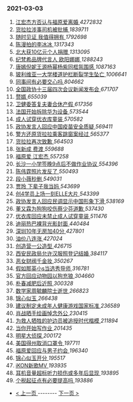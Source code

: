 ### 2021-03-03 
1. [ 江宏杰方否认与福原爱离婚 ](https://s.weibo.com/weibo?q=%E6%B1%9F%E5%AE%8F%E6%9D%B0%E6%96%B9%E5%90%A6%E8%AE%A4%E4%B8%8E%E7%A6%8F%E5%8E%9F%E7%88%B1%E7%A6%BB%E5%A9%9A&Refer=top) *4272832*
1. [ 货拉拉涉事司机被批捕 ](https://s.weibo.com/weibo?q=%23%E8%B4%A7%E6%8B%89%E6%8B%89%E6%B6%89%E4%BA%8B%E5%8F%B8%E6%9C%BA%E8%A2%AB%E6%89%B9%E6%8D%95%23&Refer=top) *1839711*
1. [ 随时见证 我值得拥有 ](https://s.weibo.com/weibo?q=%23%E9%9A%8F%E6%97%B6%E8%A7%81%E8%AF%81%20%E6%88%91%E5%80%BC%E5%BE%97%E6%8B%A5%E6%9C%89%23&topic_ad=1&Refer=top) *1792698*
1. [ 陈漫拍的李冰冰 ](https://s.weibo.com/weibo?q=%23%E9%99%88%E6%BC%AB%E6%8B%8D%E7%9A%84%E6%9D%8E%E5%86%B0%E5%86%B0%23&Refer=top) *1317343*
1. [ 北大获10亿元个人捐赠 ](https://s.weibo.com/weibo?q=%23%E5%8C%97%E5%A4%A7%E8%8E%B710%E4%BA%BF%E5%85%83%E4%B8%AA%E4%BA%BA%E6%8D%90%E8%B5%A0%23&Refer=top) *1313095*
1. [ 纪梵希品牌代言人 欧阳娜娜 ](https://s.weibo.com/weibo?q=%23%E7%BA%AA%E6%A2%B5%E5%B8%8C%E5%93%81%E7%89%8C%E4%BB%A3%E8%A8%80%E4%BA%BA%20%E6%AC%A7%E9%98%B3%E5%A8%9C%E5%A8%9C%23&topic_ad=1&Refer=top) *1288243*
1. [ 唐嫣倪妮王源杨幂杨紫同框氛围感 ](https://s.weibo.com/weibo?q=%23%E5%94%90%E5%AB%A3%E5%80%AA%E5%A6%AE%E7%8E%8B%E6%BA%90%E6%9D%A8%E5%B9%82%E6%9D%A8%E7%B4%AB%E5%90%8C%E6%A1%86%E6%B0%9B%E5%9B%B4%E6%84%9F%23&Refer=top) *1087163*
1. [ 玻利维亚一大学楼道护栏断裂学生坠亡 ](https://s.weibo.com/weibo?q=%23%E7%8E%BB%E5%88%A9%E7%BB%B4%E4%BA%9A%E4%B8%80%E5%A4%A7%E5%AD%A6%E6%A5%BC%E9%81%93%E6%8A%A4%E6%A0%8F%E6%96%AD%E8%A3%82%E5%AD%A6%E7%94%9F%E5%9D%A0%E4%BA%A1%23&Refer=top) *1006641*
1. [ 同事间有必要交心吗 ](https://s.weibo.com/weibo?q=%23%E5%90%8C%E4%BA%8B%E9%97%B4%E6%9C%89%E5%BF%85%E8%A6%81%E4%BA%A4%E5%BF%83%E5%90%97%23&Refer=top) *804662*
1. [ 全国政协十三届四次会议新闻发布会 ](https://s.weibo.com/weibo?q=%23%E5%85%A8%E5%9B%BD%E6%94%BF%E5%8D%8F%E5%8D%81%E4%B8%89%E5%B1%8A%E5%9B%9B%E6%AC%A1%E4%BC%9A%E8%AE%AE%E6%96%B0%E9%97%BB%E5%8F%91%E5%B8%83%E4%BC%9A%23&Refer=top) *671707*
1. [ 赘婿 ](https://s.weibo.com/weibo?q=%E8%B5%98%E5%A9%BF&Refer=top) *655039*
1. [ 卫健委答复夫妻合休产假 ](https://s.weibo.com/weibo?q=%23%E5%8D%AB%E5%81%A5%E5%A7%94%E7%AD%94%E5%A4%8D%E5%A4%AB%E5%A6%BB%E5%90%88%E4%BC%91%E4%BA%A7%E5%81%87%23&Refer=top) *617356*
1. [ 法国开始拆除华为设备 ](https://s.weibo.com/weibo?q=%E6%B3%95%E5%9B%BD%E5%BC%80%E5%A7%8B%E6%8B%86%E9%99%A4%E5%8D%8E%E4%B8%BA%E8%AE%BE%E5%A4%87&Refer=top) *573544*
1. [ 成人试穿优衣库童装 ](https://s.weibo.com/weibo?q=%23%E6%88%90%E4%BA%BA%E8%AF%95%E7%A9%BF%E4%BC%98%E8%A1%A3%E5%BA%93%E7%AB%A5%E8%A3%85%23&Refer=top) *570582*
1. [ 政协发言人回应中国疫苗安全质疑 ](https://s.weibo.com/weibo?q=%23%E6%94%BF%E5%8D%8F%E5%8F%91%E8%A8%80%E4%BA%BA%E5%9B%9E%E5%BA%94%E4%B8%AD%E5%9B%BD%E7%96%AB%E8%8B%97%E5%AE%89%E5%85%A8%E8%B4%A8%E7%96%91%23&Refer=top) *569411*
1. [ 警方还原货拉拉乘客跳窗案经过 ](https://s.weibo.com/weibo?q=%23%E8%AD%A6%E6%96%B9%E8%BF%98%E5%8E%9F%E8%B4%A7%E6%8B%89%E6%8B%89%E4%B9%98%E5%AE%A2%E8%B7%B3%E7%AA%97%E6%A1%88%E7%BB%8F%E8%BF%87%23&Refer=top) *565377*
1. [ 货拉拉再次致歉 ](https://s.weibo.com/weibo?q=%E8%B4%A7%E6%8B%89%E6%8B%89%E5%86%8D%E6%AC%A1%E8%87%B4%E6%AD%89&Refer=top) *564503*
1. [ 张新成 费渡 ](https://s.weibo.com/weibo?q=%E5%BC%A0%E6%96%B0%E6%88%90%20%E8%B4%B9%E6%B8%A1&Refer=top) *559688*
1. [ 福原爱 江宏杰 ](https://s.weibo.com/weibo?q=%E7%A6%8F%E5%8E%9F%E7%88%B1%20%E6%B1%9F%E5%AE%8F%E6%9D%B0&Refer=top) *557258*
1. [ 长沙一小学签晚9点后不做作业协议 ](https://s.weibo.com/weibo?q=%23%E9%95%BF%E6%B2%99%E4%B8%80%E5%B0%8F%E5%AD%A6%E7%AD%BE%E6%99%9A9%E7%82%B9%E5%90%8E%E4%B8%8D%E5%81%9A%E4%BD%9C%E4%B8%9A%E5%8D%8F%E8%AE%AE%23&Refer=top) *554396*
1. [ 陈伟霆照片发反了 ](https://s.weibo.com/weibo?q=%23%E9%99%88%E4%BC%9F%E9%9C%86%E7%85%A7%E7%89%87%E5%8F%91%E5%8F%8D%E4%BA%86%23&Refer=top) *550493*
1. [ 段小薇秒删 ](https://s.weibo.com/weibo?q=%23%E6%AE%B5%E5%B0%8F%E8%96%87%E7%A7%92%E5%88%A0%23&Refer=top) *549031*
1. [ 贾玲 下辈子我当妈 ](https://s.weibo.com/weibo?q=%E8%B4%BE%E7%8E%B2%20%E4%B8%8B%E8%BE%88%E5%AD%90%E6%88%91%E5%BD%93%E5%A6%88&Refer=top) *543699*
1. [ 创4学员上场一刻ELLE大片 ](https://s.weibo.com/weibo?q=%23%E5%88%9B4%E5%AD%A6%E5%91%98%E4%B8%8A%E5%9C%BA%E4%B8%80%E5%88%BBELLE%E5%A4%A7%E7%89%87%23&Refer=top) *543399*
1. [ 政协发言人回应民调显示中国形象下滑 ](https://s.weibo.com/weibo?q=%23%E6%94%BF%E5%8D%8F%E5%8F%91%E8%A8%80%E4%BA%BA%E5%9B%9E%E5%BA%94%E6%B0%91%E8%B0%83%E6%98%BE%E7%A4%BA%E4%B8%AD%E5%9B%BD%E5%BD%A2%E8%B1%A1%E4%B8%8B%E6%BB%91%23&Refer=top) *538169*
1. [ 董又霖为狗狗咬伤蔡少芬道歉 ](https://s.weibo.com/weibo?q=%23%E8%91%A3%E5%8F%88%E9%9C%96%E4%B8%BA%E7%8B%97%E7%8B%97%E5%92%AC%E4%BC%A4%E8%94%A1%E5%B0%91%E8%8A%AC%E9%81%93%E6%AD%89%23&Refer=top) *537430*
1. [ 优衣库回应未禁止成人试穿童装 ](https://s.weibo.com/weibo?q=%E4%BC%98%E8%A1%A3%E5%BA%93%E5%9B%9E%E5%BA%94%E6%9C%AA%E7%A6%81%E6%AD%A2%E6%88%90%E4%BA%BA%E8%AF%95%E7%A9%BF%E7%AB%A5%E8%A3%85&Refer=top) *511476*
1. [ 迪丽热巴裸背光影封面 ](https://s.weibo.com/weibo?q=%23%E8%BF%AA%E4%B8%BD%E7%83%AD%E5%B7%B4%E8%A3%B8%E8%83%8C%E5%85%89%E5%BD%B1%E5%B0%81%E9%9D%A2%23&Refer=top) *440484*
1. [ 深圳10年无房加40分 ](https://s.weibo.com/weibo?q=%E6%B7%B1%E5%9C%B310%E5%B9%B4%E6%97%A0%E6%88%BF%E5%8A%A040%E5%88%86&Refer=top) *427801*
1. [ 油价八连涨 ](https://s.weibo.com/weibo?q=%23%E6%B2%B9%E4%BB%B7%E5%85%AB%E8%BF%9E%E6%B6%A8%23&Refer=top) *427024*
1. [ 创造营一公造型 ](https://s.weibo.com/weibo?q=%E5%88%9B%E9%80%A0%E8%90%A5%E4%B8%80%E5%85%AC%E9%80%A0%E5%9E%8B&Refer=top) *426715*
1. [ 西安民政局允许汉服照登记结婚 ](https://s.weibo.com/weibo?q=%23%E8%A5%BF%E5%AE%89%E6%B0%91%E6%94%BF%E5%B1%80%E5%85%81%E8%AE%B8%E6%B1%89%E6%9C%8D%E7%85%A7%E7%99%BB%E8%AE%B0%E7%BB%93%E5%A9%9A%23&Refer=top) *384117*
1. [ 恶女财阀千金妆 ](https://s.weibo.com/weibo?q=%23%E6%81%B6%E5%A5%B3%E8%B4%A2%E9%98%80%E5%8D%83%E9%87%91%E5%A6%86%23&Refer=top) *350267*
1. [ 假如那英小s当选秀导师 ](https://s.weibo.com/weibo?q=%23%E5%81%87%E5%A6%82%E9%82%A3%E8%8B%B1%E5%B0%8Fs%E5%BD%93%E9%80%89%E7%A7%80%E5%AF%BC%E5%B8%88%23&Refer=top) *316781*
1. [ 官方回应动物园以狗充狼 ](https://s.weibo.com/weibo?q=%23%E5%AE%98%E6%96%B9%E5%9B%9E%E5%BA%94%E5%8A%A8%E7%89%A9%E5%9B%AD%E4%BB%A5%E7%8B%97%E5%85%85%E7%8B%BC%23&Refer=top) *304660*
1. [ 朴春减肥后近照 ](https://s.weibo.com/weibo?q=%23%E6%9C%B4%E6%98%A5%E5%87%8F%E8%82%A5%E5%90%8E%E8%BF%91%E7%85%A7%23&Refer=top) *300328*
1. [ 数学家周毓麟院士逝世 ](https://s.weibo.com/weibo?q=%23%E6%95%B0%E5%AD%A6%E5%AE%B6%E5%91%A8%E6%AF%93%E9%BA%9F%E9%99%A2%E5%A3%AB%E9%80%9D%E4%B8%96%23&Refer=top) *266823*
1. [ 锦心似玉 ](https://s.weibo.com/weibo?q=%23%E9%94%A6%E5%BF%83%E4%BC%BC%E7%8E%89%23&Refer=top) *266438*
1. [ 建议制定未成年人健康游戏国家标准 ](https://s.weibo.com/weibo?q=%23%E5%BB%BA%E8%AE%AE%E5%88%B6%E5%AE%9A%E6%9C%AA%E6%88%90%E5%B9%B4%E4%BA%BA%E5%81%A5%E5%BA%B7%E6%B8%B8%E6%88%8F%E5%9B%BD%E5%AE%B6%E6%A0%87%E5%87%86%23&Refer=top) *236589*
1. [ 肖战晒手绘画悼念外公 ](https://s.weibo.com/weibo?q=%23%E8%82%96%E6%88%98%E6%99%92%E6%89%8B%E7%BB%98%E7%94%BB%E6%82%BC%E5%BF%B5%E5%A4%96%E5%85%AC%23&Refer=top) *230415*
1. [ 为救人牺牲的护边员被追授时代楷模 ](https://s.weibo.com/weibo?q=%23%E4%B8%BA%E6%95%91%E4%BA%BA%E7%89%BA%E7%89%B2%E7%9A%84%E6%8A%A4%E8%BE%B9%E5%91%98%E8%A2%AB%E8%BF%BD%E6%8E%88%E6%97%B6%E4%BB%A3%E6%A5%B7%E6%A8%A1%23&Refer=top) *211894*
1. [ 当你开始写作业 ](https://s.weibo.com/weibo?q=%23%E5%BD%93%E4%BD%A0%E5%BC%80%E5%A7%8B%E5%86%99%E4%BD%9C%E4%B8%9A%23&Refer=top) *201435*
1. [ 明星大侦探 ](https://s.weibo.com/weibo?q=%E6%98%8E%E6%98%9F%E5%A4%A7%E4%BE%A6%E6%8E%A2&Refer=top) *200172*
1. [ 美国得州取消口罩令 ](https://s.weibo.com/weibo?q=%E7%BE%8E%E5%9B%BD%E5%BE%97%E5%B7%9E%E5%8F%96%E6%B6%88%E5%8F%A3%E7%BD%A9%E4%BB%A4&Refer=top) *197711*
1. [ 福原爱回应与男子约会 ](https://s.weibo.com/weibo?q=%E7%A6%8F%E5%8E%9F%E7%88%B1%E5%9B%9E%E5%BA%94%E4%B8%8E%E7%94%B7%E5%AD%90%E7%BA%A6%E4%BC%9A&Refer=top) *196340*
1. [ 锦心似玉开分 ](https://s.weibo.com/weibo?q=%23%E9%94%A6%E5%BF%83%E4%BC%BC%E7%8E%89%E5%BC%80%E5%88%86%23&Refer=top) *195517*
1. [ iKON新歌MV ](https://s.weibo.com/weibo?q=%23iKON%E6%96%B0%E6%AD%8CMV%23&Refer=top) *193935*
1. [ 耳机音量超标听力损伤或多年后显现 ](https://s.weibo.com/weibo?q=%23%E8%80%B3%E6%9C%BA%E9%9F%B3%E9%87%8F%E8%B6%85%E6%A0%87%E5%90%AC%E5%8A%9B%E6%8D%9F%E4%BC%A4%E6%88%96%E5%A4%9A%E5%B9%B4%E5%90%8E%E6%98%BE%E7%8E%B0%23&Refer=top) *193895*
1. [ 个税起征点有必要提高吗 ](https://s.weibo.com/weibo?q=%23%E4%B8%AA%E7%A8%8E%E8%B5%B7%E5%BE%81%E7%82%B9%E6%9C%89%E5%BF%85%E8%A6%81%E6%8F%90%E9%AB%98%E5%90%97%23&Refer=top) *193886* 

- [ < 上一页 ](https://github.com/able8/weibo-hot-record/blob/master/2021-03-02.md) -------- [ 下一页 > ](https://github.com/able8/weibo-hot-record/blob/master/2021-03-04.md)
